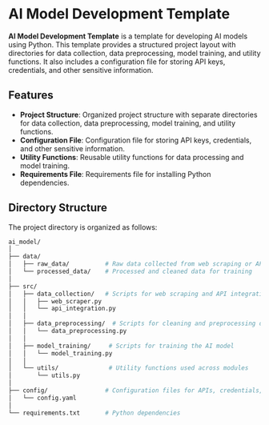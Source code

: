 # AI Model Development Template
**AI Model Development Template** is a template for developing AI models using Python. This template provides a structured project layout with directories for data collection, data preprocessing, model training, and utility functions. It also includes a configuration file for storing API keys, credentials, and other sensitive information.

## Features
- **Project Structure**: Organized project structure with separate directories for data collection, data preprocessing, model training, and utility functions.
- **Configuration File**: Configuration file for storing API keys, credentials, and other sensitive information.
- **Utility Functions**: Reusable utility functions for data processing and model training.
- **Requirements File**: Requirements file for installing Python dependencies.

## Directory Structure
The project directory is organized as follows:
```bash
ai_model/
│
├── data/
│   ├── raw_data/          # Raw data collected from web scraping or APIs
│   └── processed_data/    # Processed and cleaned data for training
│
├── src/
│   ├── data_collection/   # Scripts for web scraping and API integration
│   │   ├── web_scraper.py
│   │   └── api_integration.py
│   │
│   ├── data_preprocessing/  # Scripts for cleaning and preprocessing data
│   │   └── data_preprocessing.py
│   │
│   ├── model_training/     # Scripts for training the AI model
│   │   └── model_training.py
│   │
│   └── utils/              # Utility functions used across modules
│       └── utils.py
│
├── config/                # Configuration files for APIs, credentials, etc.
│   └── config.yaml
│
└── requirements.txt       # Python dependencies
```